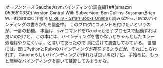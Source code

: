 *オープンソース* Gaucheのsvnバインディング:調査編1
##(amazon 0596510330)  Version Control With Subversion: Ben Collins-Sussman,Brian W. Fitzpatrick: 洋書
を[O'Reilly - Safari Books Online](http://safari.oreilly.com/)で読みながら、svnのバインディングの書きかたを調査中。
このブログにコメントを付けたいというのが、一番の動機。
本当は、svnコマンドをGaucheから子プロセスで起動すれば良いのだけど、
この本には、バインディングを書かないとちゃんとしたエラー処理はやりにくいよ、と書いてあったので
真に受けて調査してみている。
世間には、既にPythonとRubyのバインディングが存在するようだが、それにとらわれず、
Gaucheらしいバインディングが作れれば良いのだけど。
手始めに、もっと簡単なバインディングを書いて練習してみようかな。
